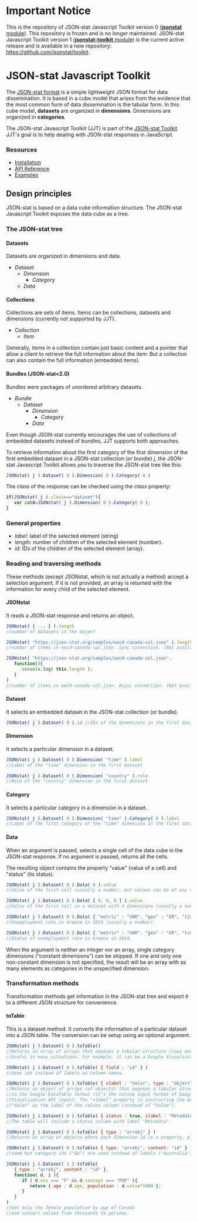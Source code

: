 # Important Notice

This is the repository of JSON-stat Javascript Toolkit version 0 ([**jsonstat** module](https://www.npmjs.com/package/jsonstat)). This repository is frozen and is no longer maintained. JSON-stat Javascript Toolkit version 1 ([**jsonstat-toolkit** module](https://www.npmjs.com/package/jsonstat)) is the current active release and is available in a new repository: https://github.com/jsonstat/toolkit.

# JSON-stat Javascript Toolkit

The [JSON-stat format](https://json-stat.org/format/) is a simple lightweight JSON format for data dissemination. It is based in a cube model that arises from the evidence that the most common form of data dissemination is the tabular form. In this cube model, **datasets** are organized in **dimensions**. Dimensions are organized in **categories**.

The JSON-stat Javascript Toolkit (JJT) is part of the [JSON-stat Toolkit](https://json-stat.com). JJT's goal is to help dealing with JSON-stat responses in JavaScript.

### Resources

* [Installation](https://github.com/badosa/JSON-stat/wiki/Installation)
* [API Reference](https://github.com/badosa/JSON-stat/wiki/API-Reference)
* [Examples](https://github.com/badosa/JSON-stat/wiki/Examples)

## Design principles

JSON-stat is based on a data cube information structure. The JSON-stat Javascript Toolkit exposes the data cube as a tree.

### The JSON-stat tree

#### Datasets

Datasets are organized in dimensions and data.

 * *Dataset*
   * *Dimension*
     * *Category*
   * *Data*

#### Collections

Collections are sets of items. Items can be collections, datasets and dimensions (currently not supported by JJT).

 * *Collection*
   * *Item*

Generally, items in a collection contain just basic content and a pointer that allow a client to retrieve the full information about the item. But a collection can also contain the full information (embedded items).

#### Bundles (JSON-stat<2.0)

Bundles were packages of unordered arbitrary datasets.

* *Bundle*
   * *Dataset*
     * *Dimension*
       * *Category*
     * *Data*

Even though JSON-stat currently encourages the use of collections of embedded datasets instead of bundles, JJT supports both approaches.

To retrieve information about the first category of the first dimension of the first embedded dataset in a JSON-stat collection (or bundle) *j*, the JSON-stat Javascript Toolkit allows you to traverse the JSON-stat tree like this:

```js
JSONstat( j ).Dataset( 0 ).Dimension( 0 ).Category( 0 )
```

The class of the response can be checked using the *class* property:

```js
if(JSONstat( j ).class==="dataset"){
   var cat0=JSONstat( j ).Dimension( 0 ).Category( 0 );   
}
```

### General properties

 * *label*: label of the selected element (string)
 * *length*: number of children of the selected element (number).
 * *id*: IDs of the children of the selected element (array).

### Reading and traversing methods

These methods (except JSONstat, which is not actually a method) accept a selection argument. If it is not provided, an array is returned with the information for every child of the selected element.

#### JSONstat

It reads a JSON-stat response and returns an object.

```js
JSONstat( { ... } ).length
//number of datasets in the object

JSONstat( "https://json-stat.org/samples/oecd-canada-col.json" ).length
//number of items in oecd-canada-col.json. Sync connection. (Not available in the Node.js module.)

JSONstat( "https://json-stat.org/samples/oecd-canada-col.json",
   function(){
      console.log( this.length );
   }
)
//number of items in oecd-canada-col.json. Async connection. (Not available in the Node.js module.)
```

#### Dataset

It selects an embedded dataset in the JSON-stat collection (or bundle).

```js
JSONstat( j ).Dataset( 0 ).id //IDs of the dimensions in the first dataset
```

#### Dimension

It selects a particular dimension in a dataset.

```js
JSONstat( j ).Dataset( 0 ).Dimension( "time" ).label
//Label of the "time" dimension in the first dataset

JSONstat( j ).Dataset( 0 ).Dimension( "country" ).role
//Role of the "country" dimension in the first dataset
```

#### Category

It selects a particular category in a dimension in a dataset.

```js
JSONstat( j ).Dataset( 0 ).Dimension( "time" ).Category( 0 ).label
//Label of the first category of the "time" dimension in the first dataset
```

#### Data

When an argument is passed, selects a single cell of the data cube in the JSON-stat response. If no argument is passed, returns all the cells.

The resulting object contains the property "value" (value of a cell) and "status" (its status).

```js
JSONstat( j ).Dataset( 0 ).Data( 0 ).value
//Value of the first cell (usually a number, but values can be of any type).

JSONstat( j ).Dataset( 0 ).Data( [ 0, 0, 0 ] ).value
//Value of the first cell in a dataset with 3 dimensions (usually a number).

JSONstat( j ).Dataset( 0 ).Data( { "metric" : "UNR", "geo" : "GR", "time" : "2014" } ).value
//Unemployment rate in Greece in 2014 (usually a number).

JSONstat( j ).Dataset( 0 ).Data( { "metric" : "UNR", "geo" : "GR", "time" : "2014" } ).status
//Status of unemployment rate in Greece in 2014.
```

When the argument is neither an integer nor an array, single category dimensions (&ldquo;constant dimensions&rdquo;) can be skipped. If one and only one non-constant dimension is not specified, the result will be an array with as many elements as categories in the unspecified dimension.

### Transformation methods

Transformation methods get information in the JSON-stat tree and export it to a different JSON structure for convenience.

#### toTable

This is a dataset method. It converts the information of a particular dataset into a JSON table. The conversion can be setup using an optional argument.

```js
JSONstat( j ).Dataset( 0 ).toTable()
//Returns an array of arrays that exposes a tabular structure (rows and columns).
//Useful in many situations. For example, it can be a Google Visualization API input.

JSONstat( j ).Dataset( 0 ).toTable( { field : "id" } )
//Uses ids instead of labels as column names.

JSONstat( j ).Dataset( 0 ).toTable( { vlabel : "Valor", type : "object" } )
//Returns an object of arrays (of objects) that exposes a tabular structure (rows and columns)
//in the Google DataTable format (it's the native input format of Google
//Visualization API input). The "vlabel" property is instructing the method to use
//"Valor" as the label of the values column (instead of "Value").

JSONstat( j ).Dataset( 0 ).toTable( { status : true, slabel : "Metadata" } )
//The table will include a status column with label "Metadata".

JSONstat( j ).Dataset( 0 ).toTable( { type : "arrobj" } )
//Returns an array of objects where each dimension id is a property, plus a "value" property.

JSONstat( j ).Dataset( 0 ).toTable( { type: "arrobj", content: "id" } )
//same but category ids ("AU") are used instead of labels ("Australia") even for content.

JSONstat( j ).Dataset( 1 ).toTable(
   { type : "arrobj", content : "id" },
   function( d, i ){
      if ( d.sex === "F" && d.concept === "POP" ){
         return { age : d.age, population : d.value*1000 };
      }
   }
)
//Get only the female population by age of Canada
//and convert values from thousands to persons.
```
